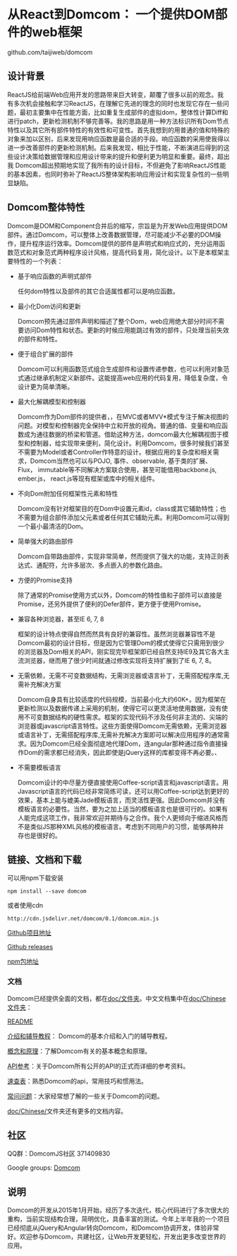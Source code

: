 # 从React到Domcom： 一个提供DOM部件的web框架

github.com/taijiweb/domcom


## 设计背景  
  
  ReactJS给前端Web应用开发的思路带来巨大转变，颠覆了很多以前的观念。我有多次机会接触和学习ReactJS，在理解它先进的理念的同时也发现它存在一些问题，最初主要集中在性能方面，比如重复生成部件的虚拟dom，整体性计算Diff和进行patch，更新检测机制不够完善等。我的思路是用一种方法标识所有Dom节点特性以及其它所有部件特性的有效性和可变性。首先我想到的用普通的值和特殊的对象来加以区别，后来发现用响应函数是最合适的手段。响应函数的采用使我得以进一步改善部件的更新检测机制。后来我发现，相比于性能，不断演进后得到的这些设计决策给数据管理和应用设计带来的提升和便利更为明显和重要。最终，超出我  Domcom超出预期地实现了我所有的设计目标，不但避免了影响ReactJS性能的基本因素，也同时弥补了ReactJS整体架构影响应用设计和实现复杂性的一些明显缺陷。


## Domcom整体特性

  Domcom是DOM和Component合并后的缩写，宗旨是为开发Web应用提供DOM部件。通过Domcom，可以整体上改善数据管理，尽可能减少不必要的DOM操作，提升程序运行效率。Domcom提供的部件是声明式和响应式的，充分运用函数范式和对象范式两种程序设计风格，提高代码复用，简化设计。以下是本框架主要特性的一个列表：

* 基于响应函数的声明式部件

  任何dom特性以及部件的其它合适属性都可以是响应函数。

* 最小化Dom访问和更新

  Domcom预先通过部件声明和描述了整个Dom，web应用绝大部分时间不需要访问Dom特性和状态。更新的时候应用能跳过有效的部件，只处理当前失效的部件和特性。

* 便于组合扩展的部件

  Domcom可以利用函数范式组合生成部件和设置传递参数，也可以利用对象范式通过继承机制定义新部件。这能提高web应用的代码复用，降低复杂度，令设计更为简单清晰。

* 最大化解耦模型和控制器

  Domcom作为Dom部件的提供者，，在MVC或者MVV*模式专注于解决视图的问题。对模型和控制器完全保持中立和开放的视角。普通的值、变量和响应函数成为通往数据的桥梁和管道。借助这种方法，domcom最大化解耦视图于模型和控制器，给实现带来便利，简化设计。利用Domcom，很多时候我们甚至不需要为Model或者Controller作特意的设计。根据应用的复杂度和相关需求，Domcom当然也可以与POJO, 事件、observable, 基于类的扩展、Flux， immutable等不同解决方案联合使用，甚至可能借用backbone.js, ember.js， react.js等现有框架或库中的相关组件。

* 不向Dom附加任何框架性元素和特性

  Domcom没有针对框架目的在Dom中设置元素id，class或其它辅助特性；也不需要为组合部件添加父元素或者任何其它辅助元素。利用Domcom可以得到一个最小最清洁的Dom。

* 简单强大的路由部件

  Domcom自带路由部件，实现非常简单，然而提供了强大的功能，支持正则表达式、通配符，允许多层次、多点嵌入的参数化路由。

* 方便的Promise支持

  除了通常的Promise使用方式以外，Domcom的特性值和子部件可以直接是Promise，还另外提供了便利的Defer部件，更方便于使用Promise。

* 兼容各种浏览器，甚至IE 6, 7, 8

  框架的设计特点使得自然而然具有良好的兼容性。虽然浏览器兼容性不是Domcom最初的设计目标，但是因为它管理Dom的模式使得它只需用到很少的浏览器及Dom相关的API，刚实现完毕框架即已经自然支持IE9及其它各大主流浏览器，继而用了很少时间就通过修改实现将支持扩展到了IE 6, 7, 8。

* 无需依赖，无需不可变数据结构，无需浏览器或语言补丁，无需搭配程序库,无需补充解决方案

  Domcom自身具有比较适度的代码规模，当前最小化大约60K+。因为框架在更新检测以及数据传递上采用的机制，使得它可以更灵活地使用数据，没有使用不可变数据结构的硬性需求。框架的实现代码不涉及任何非主流的、尖端的浏览器或javascript语言特性。这些方面使得Domcom无需依赖，无需浏览器或语言补丁，无需搭配程序库,无需补充解决方案即可以解决应用程序的通常需求。因为Domcom已经全面彻底地代理Dom，连angular那种通过指令直接操作Dom的需求都已经消失，因此即使是jQuery这样的库都变得不再必要。、

* 不需要模板语言

  Domcom设计的中尽量方便直接使用Coffee-script语言和javascript语言。用Javascript语言的代码已经非常简练可读，还可以用Coffee-script达到更好的效果，基本上能与媲美Jade模板语言，而灵活性更强。因此Domcom并没有模板语言的必要性。当然，要为之加上适当的模板语言也是很可行的。如果有人能完成这项工作，我非常欢迎并期待与之合作。我个人更倾向于缩进风格而不是类似JS那种XML风格的模板语言。考虑到不同用户的习惯，能够两种并存也是很好的。 

## 链接、文档和下载

  可以用npm下载安装

	npm install --save domcom

  或者使用cdn

    http://cdn.jsdelivr.net/domcom/0.1/domcom.min.js

  [Github项目地址](https://www.github.com/taijiweb/domcom)

  [Github releases](https://github.com/taijiweb/domcom/releases)

  [npm包地址](https://www.npmjs.com/package/domcom)

### 文档

  Domcom已经提供全面的文档，都在[doc/文件夹](https://github.com/taijiweb/domcom/blob/master/doc)。中文文档集中在[doc/Chinese文件夹](https://github.com/taijiweb/domcom/blob/master/doc/Chinese)：

  [README](https://github.com/taijiweb/domcom/blob/master/doc/Chinese)

  [介绍和辅导教程](https://github.com/taijiweb/domcom/blob/master/doc/Chinese/介绍和辅导教程.md)： Domcom的基本介绍和入门的辅导教程。

  [概念和原理](https://github.com/taijiweb/domcom/blob/master/doc/Chinese/概念和原理.md)：了解Domcom有关的基本概念和原理。

  [API参考](https://github.com/taijiweb/domcom/blob/master/doc/Chinese/API参考.md)：关于Domcom所有公开的API的正式而详细的参考资料。

  [速查表](https://github.com/taijiweb/domcom/blob/master/doc/Chinese/速查表.md)：熟悉Domcom的api，常用技巧和惯用法。

  [常问问题](https://github.com/taijiweb/domcom/blob/master/doc/Chinese/常问问题.md)：大家经常想了解的一些关于Domcom的问题。

  [doc/Chinese/](https://github.com/taijiweb/domcom/blob/master/doc/Chinese)文件夹还有更多的文档内容。

## 社区

  QQ群：DomcomJS社区 371409830

  Google groups: [Domcom](https://groups.google.com/d/forum/domcom)

## 说明

  Domcom的开发从2015年1月开始，经历了多次迭代，核心代码进行了多次很大的重构，当前实现结构合理，简明优化，具备丰富的测试。今年上半年我的一个项目已经彻底从jQuery和Angular转向Domcom，和Domcom协调开发，体验非常好。欢迎参与Domcom，共建社区，让Web开发更轻松，开发出更多改变世界的应用。

  